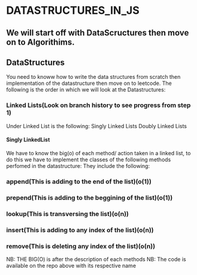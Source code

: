 # DATASTRUCTURES_IN_JS
## We will start off with DataScructures then move on to Algorithims.

## DataStructures
You need to knoww how to write the data structures from scratch then implementation of the datastructure then move on to leetcode. The following is the order in which we will look at the Datastructures:
### Linked Lists(Look on branch history to see progress from step 1)
Under Linked List is the following:
    Singly Linked Lists
    Doubly Linked Lists
#### Singly LinkedList
We have to know the big(o) of each method/ action taken in a linked list, to do this we have to implement the classes of the following methods perfomed in the datastructure:
They include the following:
### append(This is adding to the end of the list)(o(1))
### prepend(This is adding to the beggining of the list)(o(1))
### lookup(This is transversing the list)(o(n))
### insert(This is adding to any index of the list)(o(n))
### remove(This is deleting any index of the list)(o(n))
NB: THE BIG(O) is after the description of each methods
NB: The code is available on the repo above with its respective name

